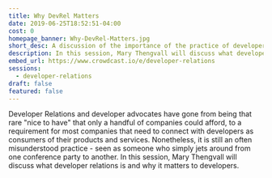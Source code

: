 ```yaml
---
title: Why DevRel Matters
date: 2019-06-25T18:52:51-04:00
cost: 0
homepage_banner: Why-DevRel-Matters.jpg
short_desc: A discussion of the importance of the practice of developer relations by Mary Thengvall.
description: In this session, Mary Thengvall will discuss what developer relations is and why it matters to developers.
embed_url: https://www.crowdcast.io/e/developer-relations
sessions:
  - developer-relations
draft: false
featured: false
---
```


Developer Relations and developer advocates have gone from being that rare "nice to have" that only a handful of companies could afford, to a requirement for most companies that need to connect with developers as consumers of their products and services. Nonetheless, it is still an often misunderstood practice - seen as someone who simply jets around from one conference party to another. In this session, Mary Thengvall will discuss what developer relations is and why it matters to developers.

